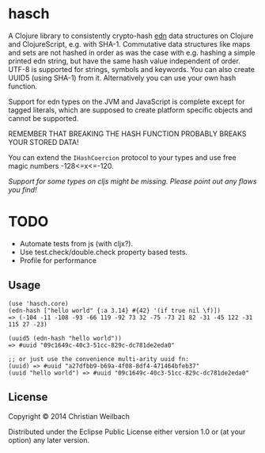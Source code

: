 # hasch

A Clojure library to consistently crypto-hash [edn](https://github.com/edn-format/edn) data structures on Clojure and ClojureScript, e.g. with SHA-1. Commutative data structures like maps and sets are not hashed in order as was the case with e.g. hashing a simple printed edn string, but have the same hash value independent of order. UTF-8 is supported for strings, symbols and keywords.
You can also create UUID5 (using SHA-1) from it. Alternatively you can use your own hash function.

Support for edn types on the JVM and JavaScript is complete except for tagged literals, which are supposed to create platform specific objects and cannot be supported.

REMEMBER THAT BREAKING THE HASH FUNCTION PROBABLY BREAKS YOUR STORED DATA!

You can extend the `IHashCoercion` protocol to your types and use free magic numbers -128<=x<=-120.

*Support for some types on cljs might be missing. Please point out any flaws you find!*

# TODO
- Automate tests from js (with cljx?).
- Use test.check/double.check property based tests.
- Profile for performance

## Usage

    (use 'hasch.core)
    (edn-hash ["hello world" {:a 3.14} #{42} '(if true nil \f)])
    => (-104 -11 -108 -93 -66 119 -92 73 32 -75 -73 21 82 -31 -45 122 -31 115 27 -23)

    (uuid5 (edn-hash "hello world"))
    => #uuid "09c1649c-40c3-51cc-829c-dc781de2eda0"

    ;; or just use the convenience multi-arity uuid fn:
    (uuid) => #uuid "a27dfbb9-b69a-4f08-8df4-471464bfeb37"
    (uuid "hello world") => #uuid "09c1649c-40c3-51cc-829c-dc781de2eda0"

## License

Copyright © 2014 Christian Weilbach

Distributed under the Eclipse Public License either version 1.0 or (at
your option) any later version.
